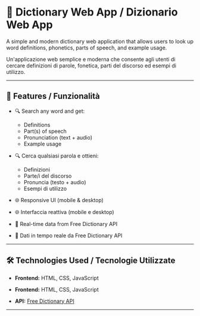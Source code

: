 # 📘 Dictionary Web App / Dizionario Web App

A simple and modern dictionary web application that allows users to look up word definitions, phonetics, parts of speech, and example usage.

Un'applicazione web semplice e moderna che consente agli utenti di cercare definizioni di parole, fonetica, parti del discorso ed esempi di utilizzo.

---

## 🚀 Features / Funzionalità

- 🔍 Search any word and get:
  - Definitions
  - Part(s) of speech
  - Pronunciation (text + audio)
  - Example usage

- 🔍 Cerca qualsiasi parola e ottieni:
  - Definizioni
  - Parte/i del discorso
  - Pronuncia (testo + audio)
  - Esempi di utilizzo

- 🌐 Responsive UI (mobile & desktop)
- 🌐 Interfaccia reattiva (mobile e desktop)

- 🧠 Real-time data from Free Dictionary API
- 🧠 Dati in tempo reale da Free Dictionary API

---

## 🛠️ Technologies Used / Tecnologie Utilizzate

- **Frontend:** HTML, CSS, JavaScript 
- **Frontend:** HTML, CSS, JavaScript 

- **API:** [Free Dictionary API](https://dictionaryapi.dev)

---


